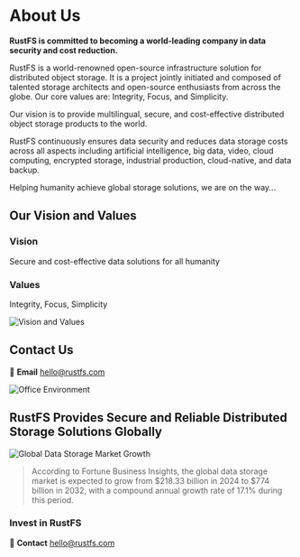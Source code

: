 # About Us

**RustFS is committed to becoming a world-leading company in data security and cost reduction.**

RustFS is a world-renowned open-source infrastructure solution for distributed object storage. It is a project jointly initiated and composed of talented storage architects and open-source enthusiasts from across the globe. Our core values are: Integrity, Focus, and Simplicity.

Our vision is to provide multilingual, secure, and cost-effective distributed object storage products to the world.

RustFS continuously ensures data security and reduces data storage costs across all aspects including artificial intelligence, big data, video, cloud computing, encrypted storage, industrial production, cloud-native, and data backup.

Helping humanity achieve global storage solutions, we are on the way...

## Our Vision and Values

### Vision

Secure and cost-effective data solutions for all humanity

### Values

Integrity, Focus, Simplicity

![Vision and Values](./images/vision-values.png)

## Contact Us

📧 **Email**
<hello@rustfs.com>

![Office Environment](./images/office-location.png)

## RustFS Provides Secure and Reliable Distributed Storage Solutions Globally

![Global Data Storage Market Growth](./images/market-growth.png)

> According to Fortune Business Insights, the global data storage market is expected to grow from $218.33 billion in 2024 to $774 billion in 2032, with a compound annual growth rate of 17.1% during this period.

### Invest in RustFS

📧 **Contact**
<hello@rustfs.com>
